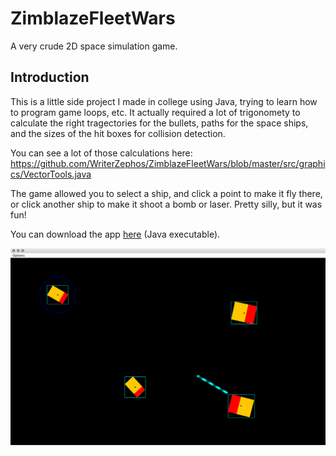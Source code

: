 # ZimblazeFleetWars
A very crude 2D space simulation game.

## Introduction

This is a little side project I made in college using Java, trying to learn how to program game loops, etc. It actually required a lot of trigonomety to calculate the right tragectories for the bullets, paths for the space ships, and the sizes of the hit boxes for collision detection.

You can see a lot of those calculations here: https://github.com/WriterZephos/ZimblazeFleetWars/blob/master/src/graphics/VectorTools.java

The game allowed you to select a ship, and click a point to make it fly there, or click another ship to make it shoot a bomb or laser. Pretty silly, but it was fun!

You can download the app [here](https://github.com/WriterZephos/ZimblazeFleetWars/raw/master/ZimblazeFleetWars.jar) (Java executable).

![Screen Shot](https://github.com/WriterZephos/ZimblazeFleetWars/blob/master/ZimblazeFleetWars.png?raw=true)
